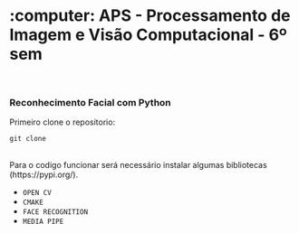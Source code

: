 <h1> :computer: APS - Processamento de Imagem e Visão Computacional - 6º sem</h1>
<br>

<h3>Reconhecimento Facial com Python</h3>


Primeiro clone o repositorio:

```
git clone
```

<br>
Para o codigo funcionar será necessário instalar algumas bibliotecas (https://pypi.org/).


- `OPEN CV`
- `CMAKE`
- `FACE RECOGNITION`
- `MEDIA PIPE`
